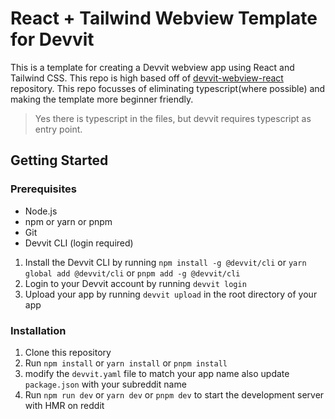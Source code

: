 # React + Tailwind Webview Template for Devvit

This is a template for creating a Devvit webview app using React and Tailwind CSS. This repo is high based off of [devvit-webview-react](https://github.com/mwood23/devvit-webview-react) repository.
This repo focusses of eliminating typescript(where possible) and making the template more beginner friendly.

> Yes there is typescript in the files, but devvit requires typescript as entry point.

## Getting Started

### Prerequisites

- Node.js
- npm or yarn or pnpm
- Git
- Devvit CLI (login required)

1.  Install the Devvit CLI by running `npm install -g @devvit/cli` or `yarn global add @devvit/cli` or `pnpm add -g @devvit/cli`
2.  Login to your Devvit account by running `devvit login`
3.  Upload your app by running `devvit upload` in the root directory of your app

### Installation

1. Clone this repository
2. Run `npm install` or `yarn install` or `pnpm install`
3. modify the `devvit.yaml` file to match your app name also update `package.json` with your subreddit name
4. Run `npm run dev` or `yarn dev` or `pnpm dev` to start the development server with HMR on reddit
